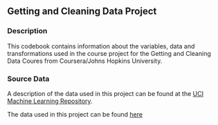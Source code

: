 ## Getting and Cleaning Data Project

### Description
This codebook contains information about the variables, data and transformations used in the course project for the Getting and Cleaning Data Coures from Coursera/Johns Hopkins University.

### Source Data
A description of the data used in this project can be found at the [UCI Machine Learning Repository](http://archive.ics.uci.edu/ml/datasets/Human+Activity+Recognition+Using+Smartphones).

The data used in this project can be found [here](https://d396qusza40orc.cloudfront.net/getdata%2Fprojectfiles%2FUCI%20HAR%20Dataset.zip)

